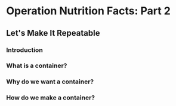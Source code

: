 # Operation Nutrition Facts: Part 2

## Let's Make It Repeatable

### Introduction

### What is a container?

### Why do we want a container?

### How do we make a container?
